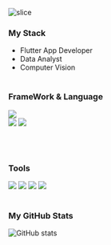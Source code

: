![slice](https://capsule-render.vercel.app/api?type=slice&color=auto&height=200&text=Hi%20there👋&fontAlign=70&rotate=13&fontAlignY=25&desc=won's%20GitHub&descAlign=70.&descAlignY=44)

### My Stack

* Flutter App Developer
* Data Analyst
* Computer Vision
<br><br>

### FrameWork & Language
<img src="https://img.shields.io/badge/Flutter-02569B?style=flat-square&logo=Flutter&logoColor=white"/>

<br>
<img src="https://img.shields.io/badge/Python-3776AB?style=flat&logo=Python&logoColor=white"/>
<img src="https://img.shields.io/badge/Dart-0175C2?style=flat&logo=Python&logoColor=white"/>
 

</br></br>


### Tools
<img src="https://img.shields.io/badge/Git-f05030?style=flat-square&logo=Git&logoColor=white"/>
<img src="https://img.shields.io/badge/GitHub-black?style=flat-square&logo=GitHub&logoColor=white"/>
<img src="https://img.shields.io/badge/Android Studio-3DDC84?style=flat-square&logo=Android Studio&logoColor=white"/>
<img src="https://img.shields.io/badge/VSCode-007ACC?style=flat-square&logo=Visual Studio Code&logoColor=white"/>
<br><br>

### My GitHub Stats

![GitHub stats](https://github-readme-stats.vercel.app/api?username=wonwoo&show_icons=true&theme=transparents)
